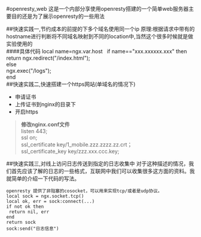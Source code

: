 #openresty_web
这是一个内部分享使用openresty搭建的一个简单web服务器主要目的还是为了展示openresty的一些用法

##快速实践一,节约成本的前提的下多个域名使用同一个ip
原理:根据请求中带有的hostname进行判断将不同域名映射到不同的location中,当然这个很多时候就是做实验使用的  
####具体代码
         local name=ngx.var.host  
         if name=="xxx.xxxxxx.xxx" then  
             return ngx.redirect("/index.html");  
         else  
             ngx.exec("/logs");  
          end  
##快速实践二,快速搭建一个https网站(单域名的情况下)
+ 申请证书  
+ 上传证书到nginx的目录下  
+ 开启https  

> __修改nginx.conf文件__  
   listen 443;  
   ssl on;    
   ssl_certificate key/1_mobile.zzz.zzzz.zz.crt；   
   ssl_certificate_key key/zzz.xxx.ccc.key;  

##快速实践三,对线上访问日志传送到指定的日志收集中
对于这种描述的情况，我们首先应该了解的日志的一些格式，互联网中我们可以收集很多这方面的资料。我就简单的介绍一下代码的写法。

	openresty 提供了非阻塞的cosocket，可以用来实现tcp/或者是udp协议。
	local sock = ngx.socket.tcp()
 	local ok, err = sock:connect(...)
 	if not ok then
     return nil, err
 	end
 	return sock
 	sock:send("日志信息")

